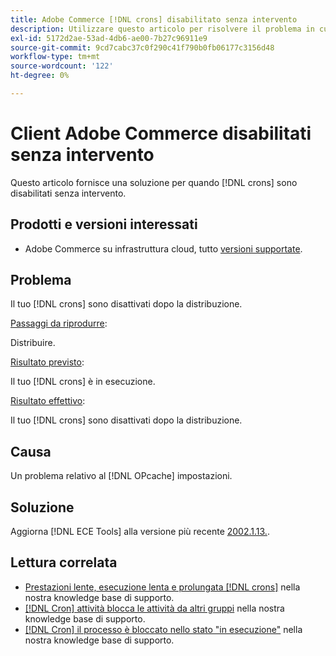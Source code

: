 ```yaml
---
title: Adobe Commerce [!DNL crons] disabilitato senza intervento
description: Utilizzare questo articolo per risolvere il problema in cui [!DNL crons] sono disabilitati senza intervento.
exl-id: 5172d2ae-53ad-4db6-ae00-7b27c96911e9
source-git-commit: 9cd7cabc37c0f290c41f790b0fb06177c3156d48
workflow-type: tm+mt
source-wordcount: '122'
ht-degree: 0%

---
```


# Client Adobe Commerce disabilitati senza intervento

Questo articolo fornisce una soluzione per quando [!DNL crons] sono disabilitati senza intervento.

## Prodotti e versioni interessati

* Adobe Commerce su infrastruttura cloud, tutto [versioni supportate](https://www.adobe.com/content/dam/cc/en/legal/terms/enterprise/pdfs/Adobe-Commerce-Software-Lifecycle-Policy.pdf).

## Problema

Il tuo [!DNL crons] sono disattivati dopo la distribuzione.

<u>Passaggi da riprodurre</u>:

Distribuire.

<u>Risultato previsto</u>:

Il tuo [!DNL crons] è in esecuzione.

<u>Risultato effettivo</u>:

Il tuo [!DNL crons] sono disattivati dopo la distribuzione.

## Causa

Un problema relativo al [!DNL OPcache] impostazioni.

## Soluzione

Aggiorna [!DNL ECE Tools] alla versione più recente [2002.1.13.](https://devdocs.magento.com/cloud/release-notes/ece-release-notes.html#v2002113).

## Lettura correlata

* [Prestazioni lente, esecuzione lenta e prolungata [!DNL crons]](https://experienceleague.adobe.com/docs/commerce-knowledge-base/kb/troubleshooting/miscellaneous/slow-performance-slow-and-long-running-crons.html) nella nostra knowledge base di supporto.
* [[!DNL Cron] attività blocca le attività da altri gruppi](https://experienceleague.adobe.com/docs/commerce-knowledge-base/kb/troubleshooting/miscellaneous/cron-tasks-lock-tasks-from-other-groups.html?lang=en) nella nostra knowledge base di supporto.
* [[!DNL Cron] il processo è bloccato nello stato &quot;in esecuzione&quot;](https://experienceleague.adobe.com/docs/commerce-knowledge-base/kb/troubleshooting/miscellaneous/cron-job-is-stuck-in-running-status.html?lang=en) nella nostra knowledge base di supporto.
